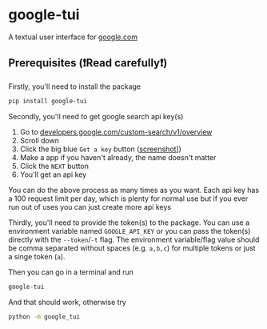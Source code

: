 # google-tui

A textual user interface for [google.com](https://www.google.com)

## Prerequisites **(❗Read carefully❗)**

Firstly, you'll need to install the package

```sh
pip install google-tui
```

Secondly, you'll need to get google search api key(s)

1. Go to [developers.google.com/custom-search/v1/overview](https://developers.google.com/custom-search/v1/overview)
2. Scroll down
3. Click the big blue `Get a key` button ([screenshot](https://camo.githubusercontent.com/f784b64d7d88eb113230ce9c02b10df810262debfc35e64b3eaf79ca83ac45b4/68747470733a2f2f6d69786564616e616c79746963732e636f6d2f626c6f672f77702d636f6e74656e742f75706c6f6164732f676f6f676c652d7365617263682d6170692d696d67312e6a7067)])
4. Make a app if you haven't already, the name doesn't matter
5. Click the `NEXT` button
6. You'll get an api key

You can do the above process as many times as you want. Each api key has a 100 request limit per day, which is plenty for normal use but if you ever run out of uses you can just create more api keys

Thirdly, you'll need to provide the token(s) to the package.  You can use a environment variable named `GOOGLE_API_KEY` or you can pass the token(s) directly with the `--token`/`-t` flag. The environment variable/flag value should be comma separated without spaces (e.g. `a,b,c`) for multiple tokens or just a singe token (`a`).

Then you can go in a terminal and run

```sh
google-tui
```

And that should work, otherwise try

```sh
python -m google_tui
```

